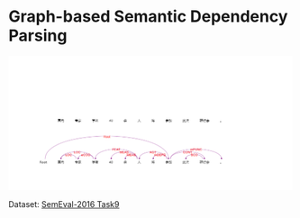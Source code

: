 # Graph-based Semantic Dependency Parsing  

![sdp_demo](imgs/demo.png)

Dataset: [SemEval-2016 Task9](https://github.com/HIT-SCIR/SemEval-2016)
